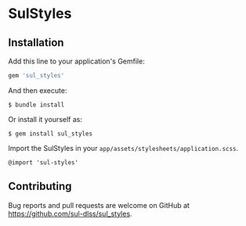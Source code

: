 # SulStyles

## Installation

Add this line to your application's Gemfile:

```ruby
gem 'sul_styles'
```

And then execute:

    $ bundle install

Or install it yourself as:

    $ gem install sul_styles

Import the SulStyles in your `app/assets/stylesheets/application.scss`.

    @import 'sul-styles'

## Contributing

Bug reports and pull requests are welcome on GitHub at https://github.com/sul-dlss/sul_styles.

